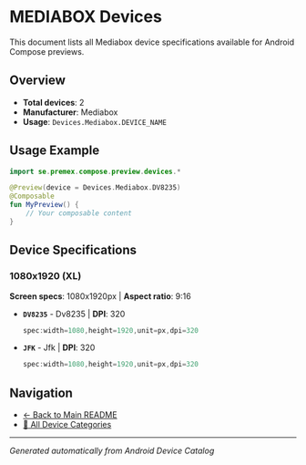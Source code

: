 # MEDIABOX Devices

This document lists all Mediabox device specifications available for Android Compose previews.

## Overview

- **Total devices**: 2
- **Manufacturer**: Mediabox
- **Usage**: `Devices.Mediabox.DEVICE_NAME`

## Usage Example

```kotlin
import se.premex.compose.preview.devices.*

@Preview(device = Devices.Mediabox.DV8235)
@Composable
fun MyPreview() {
    // Your composable content
}
```

## Device Specifications

### 1080x1920 (XL)

**Screen specs**: 1080x1920px | **Aspect ratio**: 9:16

- **`DV8235`** - Dv8235 | **DPI**: 320
  ```kotlin
  spec:width=1080,height=1920,unit=px,dpi=320
  ```

- **`JFK`** - Jfk | **DPI**: 320
  ```kotlin
  spec:width=1080,height=1920,unit=px,dpi=320
  ```

## Navigation

- [← Back to Main README](../../README.md)
- [📱 All Device Categories](../README.md)

---
*Generated automatically from Android Device Catalog*
